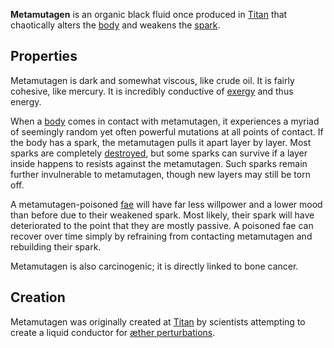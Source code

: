 **Metamutagen** is an organic black fluid once produced in [Titan](<../Locations/Eastern Citadels/Titan.md>) that chaotically alters the [body](<../Æther/Body.md>) and weakens the [spark](<../Æther/Spark.md>).

## Properties
Metamutagen is dark and somewhat viscous, like crude oil. It is fairly cohesive, like mercury. It is incredibly conductive of [exergy](<../Æther/Exergy.md>) and thus energy.

When a [body](<../Æther/Body.md>) comes in contact with metamutagen, it experiences a myriad of seemingly random yet often powerful mutations at all points of contact. If the body has a spark, the metamutagen pulls it apart layer by layer. Most sparks are completely [destroyed](<../Phenomena/Death.md>), but some sparks can survive if a layer inside happens to resists against the metamutagen. Such sparks remain further invulnerable to metamutagen, though new layers may still be torn off.

A metamutagen-poisoned [fae](<../Æther/Fae.md>) will have far less willpower and a lower mood than before due to their weakened spark. Most likely, their spark will have deteriorated to the point that they are mostly passive. A poisoned fae can recover over time simply by refraining from contacting metamutagen and rebuilding their spark.

Metamutagen is also carcinogenic; it is directly linked to bone cancer.

## Creation
Metamutagen was originally created at [Titan](<../Locations/Eastern Citadels/Titan.md>) by scientists attempting to create a liquid conductor for [æther perturbations](<../Æther/Exergy.md>).